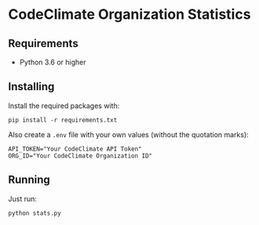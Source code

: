 # CodeClimate Organization Statistics

## Requirements

- Python 3.6 or higher

## Installing

Install the required packages with:

```shell
pip install -r requirements.txt
```

Also create a `.env` file with your own values (without the quotation marks):

```shell
API_TOKEN="Your CodeClimate API Token"
ORG_ID="Your CodeClimate Organization ID"
```

## Running

Just run:

```shell
python stats.py
```
